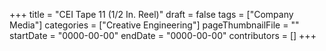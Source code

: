 +++
title = "CEI Tape 11 (1/2 In. Reel)"
draft = false
tags = ["Company Media"]
categories = ["Creative Engineering"]
pageThumbnailFile = ""
startDate = "0000-00-00"
endDate = "0000-00-00"
contributors = []
+++
